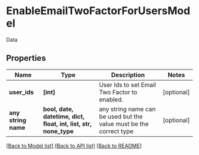 # EnableEmailTwoFactorForUsersModel

Data

## Properties
Name | Type | Description | Notes
------------ | ------------- | ------------- | -------------
**user_ids** | **[int]** | User Ids to set Email Two Factor to enabled. | [optional] 
**any string name** | **bool, date, datetime, dict, float, int, list, str, none_type** | any string name can be used but the value must be the correct type | [optional]

[[Back to Model list]](../README.md#documentation-for-models) [[Back to API list]](../README.md#documentation-for-api-endpoints) [[Back to README]](../README.md)


